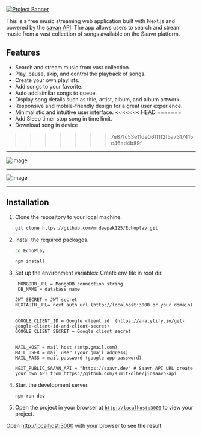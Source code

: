    [![Project Banner](https://res.cloudinary.com/djdi5hkyx/image/upload/v1722598011/logo-white_cdtrzl.png)](https://echoplay.vercel.app/)

This is a free music streaming web application built with Next.js and powered by the [savan API](https://github.com/sumitkolhe/jiosaavn-api). The app allows users to search and stream music from a vast collection of songs available on the Saavn platform.

## Features
* Search and stream music from vast collection.
* Play, pause, skip, and control the playback of songs.
* Create your own playlists.
* Add songs to your favorite.
* Auto add similar songs to queue.
* Display song details such as title, artist, album, and album artwork.
* Responsive and mobile-friendly design for a great user experience.
* Minimalistic and intuitive user interface.
<<<<<<< HEAD
=======
* Add Sleep timer stop song in time limit.
* Download song in device
>>>>>>> 7e87fc53e11de061f1f2f5a7317415c46ad4b89f
***
![image](https://res.cloudinary.com/djdi5hkyx/image/upload/v1722598299/Screenshot_2024-08-02_170023_zc8idt.png)
___
![image](https://res.cloudinary.com/djdi5hkyx/image/upload/v1722598299/Screenshot_2024-08-02_165953_bywfh1.png)


***
## Installation

1. Clone the repository to your local machine.
    ```sh
    git clone https://github.com/mrdeepak125/Echoplay.git
    ```

2. Install the required packages.
    ```sh
    cd EchoPlay
    ```
    ```sh
    npm install
    ```

3. Set up the environment variables:
    Create env file in root dir.
   ```
    MONGODB_URL = MongoDB connection string
    DB_NAME = database name

   JWT_SECRET = JWT secret
   NEXTAUTH_URL= next auth url (http://localhost:3000 or your domain)

   
   GOOGLE_CLIENT_ID = Google client id  (https://analytify.io/get-google-client-id-and-client-secret)
   GOOGLE_CLIENT_SECRET = Google client secret


   MAIL_HOST = mail host (smtp.gmail.com)
   MAIL_USER = mail user (your gmail address)
   MAIL_PASS = mail password (google app password)

   NEXT_PUBLIC_SAAVN_API = "https://saavn.dev" # Saavn API URL create your own API from https://github.com/sumitkolhe/jiosaavn-api 
   ```

5. Start the development server.
    ```sh
    npm run dev
    ```

6. Open the project in your browser at [`http://localhost:3000`](http://localhost:3000) to view your project.

Open [http://localhost:3000](http://localhost:3000) with your browser to see the result.

